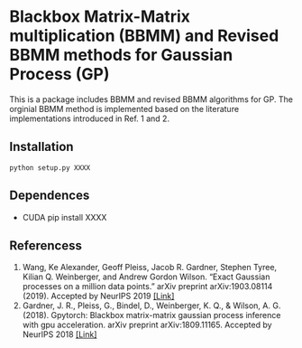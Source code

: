# Blackbox Matrix-Matrix multiplication (BBMM) and Revised BBMM methods for Gaussian Process (GP)
This is a package includes BBMM and revised BBMM algorithms for GP. The orginial BBMM method is implemented based on the literature implementations introduced in Ref. 1 and 2. 

## Installation ##

    python setup.py XXXX
    


## Dependences ##
* CUDA 
    pip install XXXX

## Referencess ##
1. Wang, Ke Alexander, Geoff Pleiss, Jacob R. Gardner, Stephen Tyree, Kilian Q. Weinberger, and Andrew Gordon Wilson. “Exact Gaussian processes on a million data points.” arXiv preprint arXiv:1903.08114 (2019). Accepted by NeurIPS 2019 [[Link]](https://arxiv.org/abs/1903.08114)
2. Gardner, J. R., Pleiss, G., Bindel, D., Weinberger, K. Q., & Wilson, A. G. (2018). Gpytorch: Blackbox matrix-matrix gaussian process inference with gpu acceleration. arXiv preprint arXiv:1809.11165. Accepted by NeurIPS 2018 [[Link]](https://arxiv.org/abs/1809.11165)

